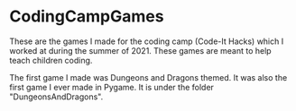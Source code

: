 # CodingCampGames
These are the games I made for the coding camp (Code-It Hacks) which I worked at during the summer of 2021. These games are meant to help teach children coding.

The first game I made was Dungeons and Dragons themed. It was also the first game I ever made in Pygame. It is under the folder "DungeonsAndDragons".
